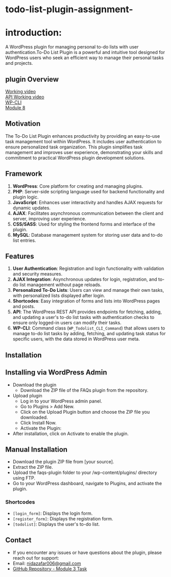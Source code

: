 # todo-list-plugin-assignment-
# introduction:
A WordPress plugin for managing personal to-do lists with user authentication.To-Do List Plugin is a powerful and intuitive tool designed for WordPress users who seek an efficient way to manage their personal tasks and projects.

## plugin Overview

<a href="https://drive.google.com/file/d/1pSXXlVqVFE_i9WIzCNRGFBJbODs0u4js/view?usp=drive_link" target="_blank">
  Working video
</a>
<br>
<a href="https://drive.google.com/file/d/1YpsC9_xqEmtugZTckEycQhcNSJDVuRDN/view?usp=sharing">
  API Working video
</a>
<br>
<a href="https://drive.google.com/file/d/14zOFMihgEzpxUw4zAT97DYc_LIhJDi76/view?usp=sharing">
  WP-CLI
</a>
<br>
<a href="https://drive.google.com/file/d/1bGRJJWd3hwzrvMe24w-lb31a4eFnyh_v/view?usp=sharing">
  Module 8
</a>

## Motivation

The To-Do List Plugin enhances productivity by providing an easy-to-use task management tool within WordPress. It includes user authentication to ensure personalized task organization. This plugin simplifies task management and improves user experience, demonstrating your skills and commitment to practical WordPress plugin development solutions.

## Framework

1. **WordPress**: Core platform for creating and managing plugins.
2. **PHP**: Server-side scripting language used for backend functionality and plugin logic.
3. **JavaScript**: Enhances user interactivity and handles AJAX requests for dynamic updates.
4. **AJAX**: Facilitates asynchronous communication between the client and server, improving user experience.
5. **CSS/SASS**: Used for styling the frontend forms and interface of the plugin.
6. **MySQL**: Database management system for storing user data and to-do list entries.

## Features

1. **User Authentication**: Registration and login functionality with validation and security measures.
2. **AJAX Integration**: Asynchronous updates for login, registration, and to-do list management without page reloads.
3. **Personalized To-Do Lists**: Users can view and manage their own tasks, with personalized lists displayed after login.
4. **Shortcodes**: Easy integration of forms and lists into WordPress pages and posts.
5. **API**: The WordPress REST API provides endpoints for fetching, adding, and updating a user's to-do list tasks with authentication checks to ensure only logged-in users can modify their tasks.
6. **WP-CLI**: Command class (`WP_Todolist_CLI_Command`) that allows users to manage to-do list tasks by adding, fetching, and updating task status for specific users, with the data stored in WordPress user meta.

## Installation

## Installing via WordPress Admin
- Download the plugin
    - Download the ZIP file of the FAQs plugin from the repository.
- Upload plugin
    - Log in to your WordPress admin panel.
    - Go to Plugins > Add New.
    - Click on the Upload Plugin button and choose the ZIP file you downloaded.
    - Click Install Now.
    - Activate the Plugin:
- After installation, click on Activate to enable the plugin.
## Manual Installation
   - Download the plugin ZIP file from [your source].
   - Extract the ZIP file.
   - Upload the faqs-plugin folder to your /wp-content/plugins/ directory using FTP.
   - Go to your WordPress dashboard, navigate to Plugins, and activate the plugin.

### Shortcodes

- `[login_form]`: Displays the login form.
- `[register_form]`: Displays the registration form.
- `[todolist]`: Displays the user's to-do list.

## Contact
- If you encounter any issues or have questions about the plugin, please reach out for support:
- Email: [nidazafar006@gmail.com](mailto:nidazafar006@gmail.com)
- [GitHub Repository - Module 3 Task](https://github.com/Nida-Zafar296/Module-3-Task.git)



